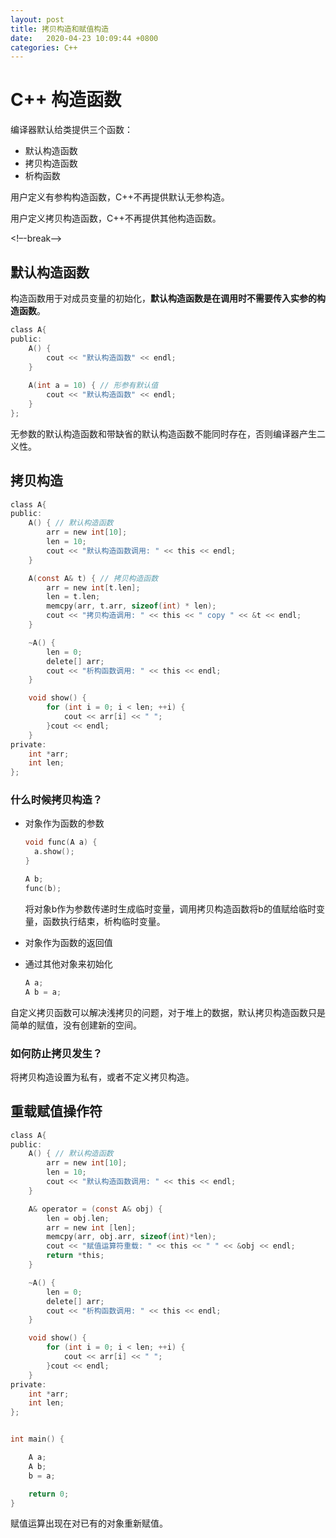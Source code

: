 ```yaml
---
layout: post
title: 拷贝构造和赋值构造
date:   2020-04-23 10:09:44 +0800
categories: C++
---
```




# C++ 构造函数

编译器默认给类提供三个函数：

- 默认构造函数
- 拷贝构造函数
- 析构函数

用户定义有参构构造函数，C++不再提供默认无参构造。

用户定义拷贝构造函数，C++不再提供其他构造函数。


<!–-break-–>

## 默认构造函数

构造函数用于对成员变量的初始化，**默认构造函数是在调用时不需要传入实参的构造函数**。

```c
class A{
public:  
    A() {
        cout << "默认构造函数" << endl;
    }
    
    A(int a = 10) { // 形参有默认值
        cout << "默认构造函数" << endl;
    }
};
```

无参数的默认构造函数和带缺省的默认构造函数不能同时存在，否则编译器产生二义性。



## 拷贝构造

```c
class A{
public:
	A() { // 默认构造函数
		arr = new int[10];
		len = 10;
		cout << "默认构造函数调用: " << this << endl;
	}

	A(const A& t) { // 拷贝构造函数
		arr = new int[t.len];
		len = t.len;
		memcpy(arr, t.arr, sizeof(int) * len);
		cout << "拷贝构造调用: " << this << " copy " << &t << endl;
	}

	~A() {
		len = 0;
		delete[] arr;
		cout << "析构函数调用: " << this << endl;
	}

	void show() {
		for (int i = 0; i < len; ++i) {
			cout << arr[i] << " ";
		}cout << endl;
	}
private: 
	int *arr;
	int len;
};
```

### 什么时候拷贝构造？

- 对象作为函数的参数

  ```c
  void func(A a) {
  	a.show();
  }
  
  A b;
  func(b);
  ```

  将对象b作为参数传递时生成临时变量，调用拷贝构造函数将b的值赋给临时变量，函数执行结束，析构临时变量。

- 对象作为函数的返回值

- 通过其他对象来初始化

  ```c
  A a;
  A b = a;
  ```

自定义拷贝函数可以解决浅拷贝的问题，对于堆上的数据，默认拷贝构造函数只是简单的赋值，没有创建新的空间。



### 如何防止拷贝发生？

将拷贝构造设置为私有，或者不定义拷贝构造。



## 重载赋值操作符



```c
class A{
public:
	A() { // 默认构造函数
		arr = new int[10];
		len = 10;
		cout << "默认构造函数调用: " << this << endl;
	}

	A& operator = (const A& obj) {
		len = obj.len;
		arr = new int [len];
		memcpy(arr, obj.arr, sizeof(int)*len);
		cout << "赋值运算符重载: " << this << " " << &obj << endl;
		return *this;
	}

	~A() {
		len = 0;
		delete[] arr;
		cout << "析构函数调用: " << this << endl;
	}

	void show() {
		for (int i = 0; i < len; ++i) {
			cout << arr[i] << " ";
		}cout << endl;
	}
private: 
	int *arr;
	int len;
};


int main() {

	A a;
	A b;
	b = a;

	return 0;
}
```

赋值运算出现在对已有的对象重新赋值。
